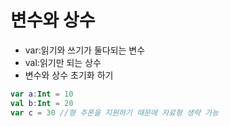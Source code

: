 # 변수와 상수
* var:읽기와 쓰기가 둘다되는 변수
* val:읽기만 되는 상수
* 변수와 상수 초기화 하기
```kotlin
var a:Int = 10
val b:Int = 20
var c = 30 //형 추론을 지원하기 때문에 자료형 생략 가능
```
